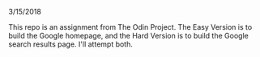 3/15/2018

This repo is an assignment from The Odin Project. The Easy Version is to build the Google 
homepage, and the Hard Version is to build the Google search results page. I'll attempt both.
